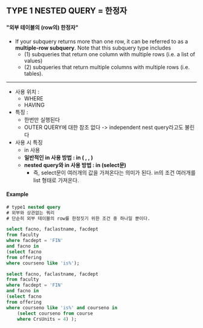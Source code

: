 ## TYPE 1 NESTED QUERY = 한정자

#### "외부 테이블의 (row의) 한정자"

- If your subquery returns more than one row, it can be referred to as a **multiple-row subquery**. Note that this subquery type includes 
  - (1) subqueries that return one column with multiple rows (i.e. a list of values)
  - (2) subqueries that return multiple columns with multiple rows (i.e. tables).

---

- 사용 위치 :
  - WHERE
  - HAVING
- 특징 :
  - 한번만 실행된다
  - OUTER QUERY에 대한 참조 없다 -> independent nest query라고도 불린다
- 사용 시 특징
  - in 사용
  - **일반적인 in 사용 방법 : in ( , , )**
  - **nested query와 in 사용 방법 : in (select문)**
    - 즉, select문이 여러개의 값을 가져온다는 의미가 된다. in의 조건 여러개를 list 형태로 가져온다.



#### Example

```sql
# type1 nested query
# 외부와 상관없는 쿼리
# 단순히 외부 테이블의 row를 한정짓기 위한 조건 중 하나일 뿐이다.

select facno, faclastname, facdept
from faculty
where facdept = 'FIN'
and facno in 
(select facno 
from offering 
where courseno like 'is%');
```



```sql
select facno, faclastname, facdept
from faculty
where facdept = 'FIN' 
and facno in 
(select facno 
from offering 
where courseno like 'is%' and courseno in 
	(select courseno from course
    where CrsUnits = 4) );
```

